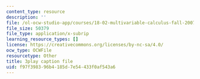 ```yaml
---
content_type: resource
description: ''
file: /ol-ocw-studio-app/courses/18-02-multivariable-calculus-fall-2007/f97f398396b4185d7e54433f0af543a6_bHdzkFrgRcA.srt
file_size: 50379
file_type: application/x-subrip
learning_resource_types: []
license: https://creativecommons.org/licenses/by-nc-sa/4.0/
ocw_type: OCWFile
resourcetype: Other
title: 3play caption file
uid: f97f3983-96b4-185d-7e54-433f0af543a6
---
```

